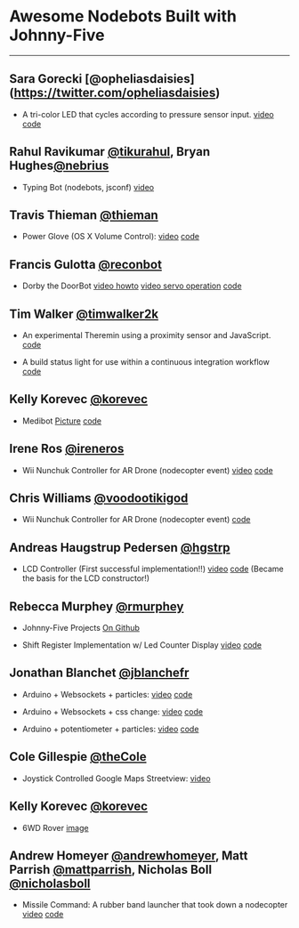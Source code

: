 # Awesome Nodebots Built with Johnny-Five
----------------

## Sara Gorecki [@opheliasdaisies] (https://twitter.com/opheliasdaisies)

- A tri-color LED that cycles according to pressure sensor input.
    [video](http://youtu.be/ePiiaja1CuI)
    [code](https://github.com/opheliasdaisies/tri-color-led)


## Rahul Ravikumar [@tikurahul](https://twitter.com/tikurahul), Bryan Hughes[@nebrius](https://twitter.com/nebrius)

- Typing Bot (nodebots, jsconf)
    [video](http://www.youtube.com/watch?v=kjTO2OkGnD8)


## Travis Thieman [@thieman](https://twitter.com/thieman)

- Power Glove (OS X Volume Control):
    [video](http://www.youtube.com/watch?v=j1BimT0hPSQ)
    [code](https://github.com/tthieman/arduino-projects/blob/master/hackathon_20130217/power_glove.js)


## Francis Gulotta [@reconbot](https://twitter.com/reconbot)

- Dorby the DoorBot
    [video howto](http://www.youtube.com/watch?v=6VnSIbRAlFw)
    [video servo operation](http://www.youtube.com/watch?v=gh7LtDA6EL0)
    [code](https://github.com/reconbot/dorby)


## Tim Walker [@timwalker2k](https://twitter.com/timwalker2k)

- An experimental Theremin using a proximity sensor and JavaScript.
    [code](https://github.com/twalker/sine5)

- A build status light for use within a continuous integration workflow
    [code](https://github.com/twalker/cilite)


## Kelly Korevec [@korevec](http://twitter.com/korevec)

- Medibot
    [Picture](https://twitter.com/korevec/status/267848987711766528/photo/1)
    [code](https://github.com/korevec/medibot)

## Irene Ros [@ireneros](http://twitter.com/ireneros)

- Wii Nunchuk Controller for AR Drone (nodecopter event)
    [video](http://twitter.yfrog.com/n4u1nrxrakmkyopxxpjmxzmzz)
    [code](https://github.com/iros/nodecoptering)


## Chris Williams [@voodootikigod](http://twitter.com/voodootikigod)

- Wii Nunchuk Controller for AR Drone (nodecopter event)
    [code](https://github.com/voodootikigod/wii-drone/)


## Andreas Haugstrup Pedersen [@hgstrp](http://twitter.com/hgstrp)

- LCD Controller (First successful implementation!!)
    [video](http://vimeo.com/46577266)
    [code](https://gist.github.com/3200331)
    (Became the basis for the LCD constructor!)


## Rebecca Murphey [@rmurphey](http://twitter.com/rmurphey)

- Johnny-Five Projects
    [On Github](https://github.com/rmurphey/johnny-five-projects)

- Shift Register Implementation w/ Led Counter Display
    [video](http://vimeo.com/46463390)
    [code](http://gist.github.com/3185390)

## Jonathan Blanchet [@jblanchefr](http://twitter.com/jblanchefr)

- Arduino + Websockets + particles:
    [video](http://www.youtube.com/watch?v=MXEGLGmpCfo)
    [code](https://gist.github.com/3145395)

- Arduino + Websockets + css change:
    [video](http://www.youtube.com/watch?v=aYFOOr1amSg&feature=plcp)
    [code](https://gist.github.com/3145461)

- Arduino + potentiometer + particles:
    [video](http://www.youtube.com/watch?v=d5r5r7pHUZI)
    [code](https://gist.github.com/3147263)


## Cole Gillespie [@theCole](https://twitter.com/theCole)

- Joystick Controlled Google Maps Streetview:
    [video](https://air.mozilla.org/hack-jam-dundee/)


## Kelly Korevec [@korevec](https://twitter.com/korevec)

- 6WD Rover
  [image](http://twitpic.com/a9t3rg)

## Andrew Homeyer [@andrewhomeyer](https://twitter.com/andrewhomeyer), Matt Parrish [@mattparrish](https://twitter.com/mattparrish), Nicholas Boll [@nicholasboll](https://twitter.com/nicholasboll)

- Missile Command: A rubber band launcher that took down a nodecopter
    [video](http://youtu.be/0FAfu-Zowuo)
    [code](https://github.com/homeyer/missile-command/)


